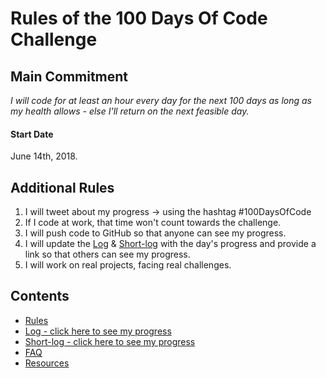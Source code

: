 # Rules of the 100 Days Of Code Challenge

## Main Commitment
*I will code for at least an hour every day for the next 100 days as long as
my health allows - else I'll return on the next feasible day.*

#### Start Date
June 14th, 2018.

## Additional Rules
1. I will tweet about my progress -> using the hashtag #100DaysOfCode
2. If I code at work, that time won't count towards the challenge.
3. I will push code to GitHub so that anyone can see my progress.
4. I will update the [Log](log.md) & [Short-log](r1-log.md) with the
   day's progress and provide a link so that others can see my progress.
5. I will work on real projects, facing real challenges.

## Contents
* [Rules](rules.md)
* [Log - click here to see my progress](log.md)
* [Short-log - click here to see my progress](r1-log.md)
* [FAQ](FAQ.md)
* [Resources](resources.md)
